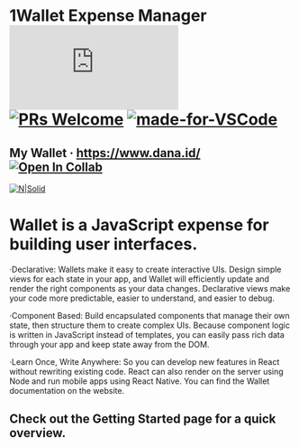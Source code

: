 # 1Wallet Expense Manager   [![GitHub commits](https://badgen.net/github/commits/Naereen/Strapdown.js)](https://GitHub.com/Naereen/StrapDown.js/commit/)   [![PRs Welcome](https://img.shields.io/badge/PRs-welcome-brightgreen.svg?style=flat-square)](http://makeapullrequest.com)     [![made-for-VSCode](https://img.shields.io/badge/Made%20for-VSCode-1f425f.svg)](https://code.visualstudio.com/)

## My Wallet · https://www.dana.id/   [![Open In Collab](https://colab.research.google.com/assets/colab-badge.svg)](https://colab.research.google.com/github/Naereen/badges)


[![N|Solid](https://cldup.com/dTxpPi9lDf.thumb.png)](https://nodesource.com/products/nsolid)


# Wallet is a JavaScript expense for building user interfaces.

  ·Declarative: Wallets make it easy to create interactive UIs. Design simple views for each state in your app, and Wallet will efficiently update and render the right   components as your data changes. Declarative views make your code more predictable, easier to understand, and easier to debug.

  ·Component Based: Build encapsulated components that manage their own state, then structure them to create complex UIs. Because component logic is written in JavaScript instead of templates, you can easily pass rich data through your app and keep state away from the DOM.

  ·Learn Once, Write Anywhere: So you can develop new features in React without rewriting existing code. React can also render on the server using Node and run mobile apps using React Native.
You can find the Wallet documentation on the website.

## Check out the Getting Started page for a quick overview.
